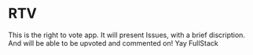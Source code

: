 # RTV
This is the right to vote app. It will present Issues, with a brief discription. And will be able to be upvoted and commented on!
Yay FullStack 
